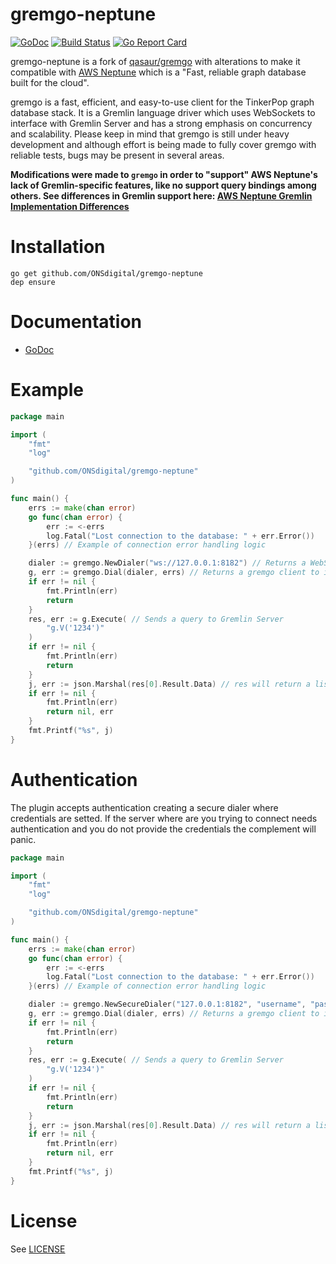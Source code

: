 # gremgo-neptune

[![GoDoc](http://img.shields.io/badge/godoc-reference-blue.svg)](http://godoc.org/github.com/ONSdigital/gremgo-neptune) [![Build Status](https://travis-ci.org/ONSdigital/gremgo-neptune.svg?branch=master)](https://travis-ci.org/ONSdigital/gremgo-neptune) [![Go Report Card](https://goreportcard.com/badge/github.com/ONSdigital/gremgo-neptune)](https://goreportcard.com/report/github.com/ONSdigital/gremgo-neptune)

gremgo-neptune is a fork of [qasaur/gremgo](https://github.com/qasaur/gremgo) with alterations to make it compatible with [AWS Neptune](https://aws.amazon.com/neptune/) which is a "Fast, reliable graph database built for the cloud".

gremgo is a fast, efficient, and easy-to-use client for the TinkerPop graph database stack. It is a Gremlin language driver which uses WebSockets to interface with Gremlin Server and has a strong emphasis on concurrency and scalability. Please keep in mind that gremgo is still under heavy development and although effort is being made to fully cover gremgo with reliable tests, bugs may be present in several areas.

**Modifications were made to `gremgo` in order to "support" AWS Neptune's lack of Gremlin-specific features,  like no support query bindings among others. See differences in Gremlin support here: [AWS Neptune Gremlin Implementation Differences](https://docs.aws.amazon.com/neptune/latest/userguide/access-graph-gremlin-differences.html)**

Installation
==========
```
go get github.com/ONSdigital/gremgo-neptune
dep ensure
```

Documentation
==========

* [GoDoc](https://godoc.org/github.com/ONSdigital/gremgo-neptune)

Example
==========
```go
package main

import (
    "fmt"
    "log"

    "github.com/ONSdigital/gremgo-neptune"
)

func main() {
    errs := make(chan error)
    go func(chan error) {
        err := <-errs
        log.Fatal("Lost connection to the database: " + err.Error())
    }(errs) // Example of connection error handling logic

    dialer := gremgo.NewDialer("ws://127.0.0.1:8182") // Returns a WebSocket dialer to connect to Gremlin Server
    g, err := gremgo.Dial(dialer, errs) // Returns a gremgo client to interact with
    if err != nil {
        fmt.Println(err)
        return
    }
    res, err := g.Execute( // Sends a query to Gremlin Server
        "g.V('1234')"
    )
    if err != nil {
        fmt.Println(err)
        return
    }
    j, err := json.Marshal(res[0].Result.Data) // res will return a list of resultsets,  where the data is a json.RawMessage
    if err != nil {
        fmt.Println(err)
        return nil, err
    }
    fmt.Printf("%s", j)
}
```

Authentication
==========
The plugin accepts authentication creating a secure dialer where credentials are setted.
If the server where are you trying to connect needs authentication and you do not provide the 
credentials the complement will panic.

```go
package main

import (
    "fmt"
    "log"

    "github.com/ONSdigital/gremgo-neptune"
)

func main() {
    errs := make(chan error)
    go func(chan error) {
        err := <-errs
        log.Fatal("Lost connection to the database: " + err.Error())
    }(errs) // Example of connection error handling logic

    dialer := gremgo.NewSecureDialer("127.0.0.1:8182", "username", "password") // Returns a WebSocket dialer to connect to Gremlin Server
    g, err := gremgo.Dial(dialer, errs) // Returns a gremgo client to interact with
    if err != nil {
        fmt.Println(err)
        return
    }
    res, err := g.Execute( // Sends a query to Gremlin Server
        "g.V('1234')"
    )
    if err != nil {
        fmt.Println(err)
        return
    }
    j, err := json.Marshal(res[0].Result.Data) // res will return a list of resultsets,  where the data is a json.RawMessage
    if err != nil {
        fmt.Println(err)
        return nil, err
    }
    fmt.Printf("%s", j)
}
```

License
==========
See [LICENSE](LICENSE.md)
